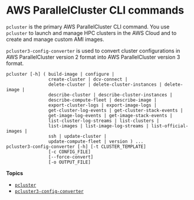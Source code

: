 # AWS ParallelCluster CLI commands<a name="commands-v3"></a>

`pcluster` is the primary AWS ParallelCluster CLI command\. You use `pcluster` to launch and manage HPC clusters in the AWS Cloud and to create and manage custom AMI images\.

`pcluster3-config-converter` is used to convert cluster configurations in AWS ParallelCluster version 2 format into AWS ParallelCluster version 3 format\.

```
pcluster [-h] ( build-image | configure | 
                create-cluster | dcv-connect | 
                delete-cluster | delete-cluster-instances | delete-image |
                describe-cluster | describe-cluster-instances | 
                describe-compute-fleet | describe-image |
                export-cluster-logs | export-image-logs | 
                get-cluster-log-events | get-cluster-stack-events | 
                get-image-log-events | get-image-stack-events |
                list-cluster-log-streams | list-clusters | 
                list-images | list-image-log-streams | list-official-images |
                ssh | update-cluster | 
                update-compute-fleet | version ) ...
pcluster3-config-converter [-h] [-t CLUSTER_TEMPLATE]
                [-c CONFIG_FILE]
                [--force-convert]
                [-o OUTPUT_FILE]
```

**Topics**
+ [`pcluster`](pcluster-v3.md)
+ [`pcluster3-config-converter`](pcluster3-config-converter.md)